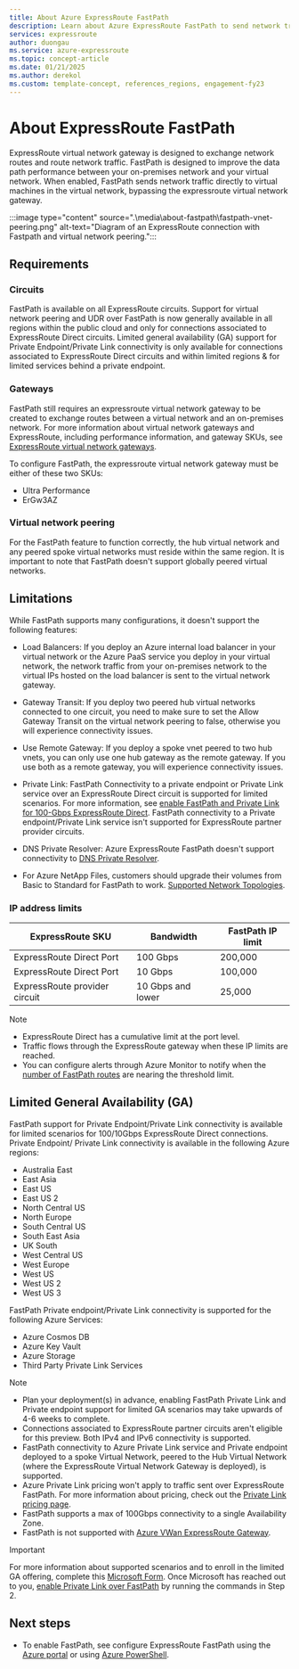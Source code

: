 ```yaml
---
title: About Azure ExpressRoute FastPath
description: Learn about Azure ExpressRoute FastPath to send network traffic by bypassing the gateway.
services: expressroute
author: duongau
ms.service: azure-expressroute
ms.topic: concept-article
ms.date: 01/21/2025
ms.author: derekol
ms.custom: template-concept, references_regions, engagement-fy23
---
```

# About ExpressRoute FastPath

ExpressRoute virtual network gateway is designed to exchange network routes and route network traffic. FastPath is designed to improve the data path performance between your on-premises network and your virtual network. When enabled, FastPath sends network traffic directly to virtual machines in the virtual network, bypassing the expressroute virtual network gateway.

:::image type="content" source=".\media\about-fastpath\fastpath-vnet-peering.png" alt-text="Diagram of an ExpressRoute connection with Fastpath and virtual network peering.":::

## Requirements

### Circuits

FastPath is available on all ExpressRoute circuits. Support for virtual network peering and UDR over FastPath is now generally available in all regions within the public cloud and only for connections associated to ExpressRoute Direct circuits. Limited general availability (GA) support for Private Endpoint/Private Link connectivity is only available for connections associated to ExpressRoute Direct circuits and within limited regions & for limited services behind a private endpoint.

### Gateways

FastPath still requires an expressroute virtual network gateway to be created to exchange routes between a virtual network and an on-premises network. For more information about virtual network gateways and ExpressRoute, including performance information, and gateway SKUs, see [ExpressRoute virtual network gateways](expressroute-about-virtual-network-gateways.md).

To configure FastPath, the expressroute virtual network gateway must be either of these two SKUs:

* Ultra Performance
* ErGw3AZ

### Virtual network peering

For the FastPath feature to function correctly, the hub virtual network and any peered spoke virtual networks must reside within the same region. It is important to note that FastPath doesn't support globally peered virtual networks.

## Limitations

While FastPath supports many configurations, it doesn't support the following features:

* Load Balancers: If you deploy an Azure internal load balancer in your virtual network or the Azure PaaS service you deploy in your virtual network, the network traffic from your on-premises network to the virtual IPs hosted on the load balancer is sent to the virtual network gateway.

* Gateway Transit: If you deploy two peered hub virtual networks connected to one circuit, you need to make sure to set the Allow Gateway Transit on the virtual network peering to false, otherwise you will experience connectivity issues.

* Use Remote Gateway: If you deploy a spoke vnet peered to two hub vnets, you can only use one hub gateway as the remote gateway. If you use both as a remote gateway, you will experience connectivity issues. 

* Private Link: FastPath Connectivity to a private endpoint or Private Link service over an ExpressRoute Direct circuit is supported for limited scenarios. For more information, see [enable FastPath and Private Link for 100-Gbps ExpressRoute Direct](expressroute-howto-linkvnet-arm.md#fastpath-virtual-network-peering-user-defined-routes-udrs-and-private-link-support-for-expressroute-direct-connections). FastPath connectivity to a Private endpoint/Private Link service isn't supported for ExpressRoute partner provider circuits.

* DNS Private Resolver: Azure ExpressRoute FastPath doesn't support connectivity to [DNS Private Resolver](../dns/dns-private-resolver-overview.md).

* For Azure NetApp Files, customers should upgrade their volumes from Basic to Standard for FastPath to work. [Supported Network Topologies](https://learn.microsoft.com/azure/azure-netapp-files/azure-netapp-files-network-topologies#supported-network-topologies).

### IP address limits

| ExpressRoute SKU | Bandwidth | FastPath IP limit |
|--|--|--|
| ExpressRoute Direct Port | 100 Gbps | 200,000 |
| ExpressRoute Direct Port | 10 Gbps | 100,000 |
| ExpressRoute provider circuit | 10 Gbps and lower | 25,000 |

> [!NOTE]
> * ExpressRoute Direct has a cumulative limit at the port level.
> * Traffic flows through the ExpressRoute gateway when these IP limits are reached.
> * You can configure alerts through Azure Monitor to notify when the [number of FastPath routes](expressroute-monitoring-metrics-alerts.md#fastpath-routes-count-at-circuit-level) are nearing the threshold limit.

## Limited General Availability (GA)

FastPath support for Private Endpoint/Private Link connectivity is available for limited scenarios for 100/10Gbps ExpressRoute Direct connections. Private Endpoint/ Private Link connectivity is available in the following Azure regions:
- Australia East
- East Asia
- East US
- East US 2
- North Central US
- North Europe
- South Central US
- South East Asia
- UK South
- West Central US
- West Europe
- West US
- West US 2
- West US 3

FastPath Private endpoint/Private Link connectivity is supported for the following Azure Services:
- Azure Cosmos DB
- Azure Key Vault
- Azure Storage
- Third Party Private Link Services

> [!NOTE]
> * Plan your deployment(s) in advance, enabling FastPath Private Link and Private endpoint support for limited GA scenarios may take upwards of 4-6 weeks to complete.
> * Connections associated to ExpressRoute partner circuits aren't eligible for this preview. Both IPv4 and IPv6 connectivity is supported.
> * FastPath connectivity to Azure Private Link service and Private endpoint deployed to a spoke Virtual Network, peered to the Hub Virtual Network (where the ExpressRoute Virtual Network Gateway is deployed), is supported. 
> * Azure Private Link pricing won't apply to traffic sent over ExpressRoute FastPath. For more information about pricing, check out the [Private Link pricing page](https://azure.microsoft.com/pricing/details/private-link/).
> * FastPath supports a max of 100Gbps connectivity to a single Availability Zone.
> * FastPath is not supported with [Azure VWan ExpressRoute Gateway](../virtual-wan/virtual-wan-expressroute-about.md).

> [!IMPORTANT]
> For more information about supported scenarios and to enroll in the limited GA offering, complete this [Microsoft Form](https://aka.ms/FPlimitedga). Once Microsoft has reached out to you, [enable Private Link over FastPath](expressroute-howto-linkvnet-arm.md#fastpath-virtual-network-peering-user-defined-routes-udrs-and-private-link-support-for-expressroute-direct-connections) by running the commands in Step 2.

## Next steps

- To enable FastPath, see configure ExpressRoute FastPath using the [Azure portal](expressroute-howto-linkvnet-portal-resource-manager.md#configure-expressroute-fastpath) or using [Azure PowerShell](expressroute-howto-linkvnet-arm.md#configure-expressroute-fastpath).
